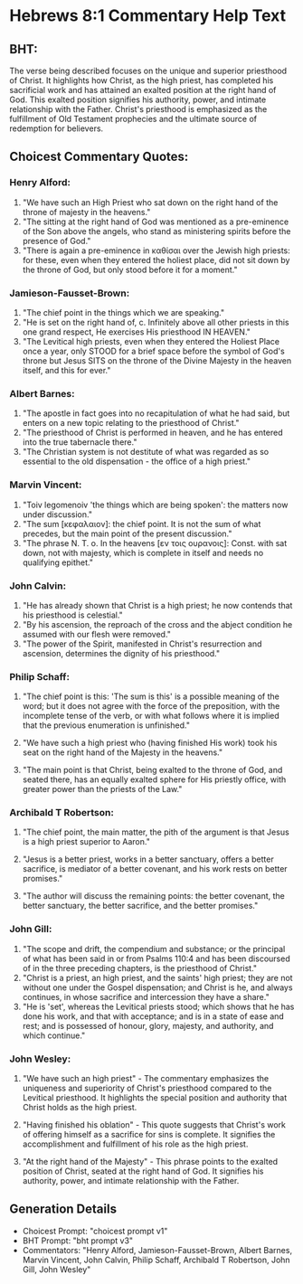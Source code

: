 # Hebrews 8:1 Commentary Help Text

## BHT:
The verse being described focuses on the unique and superior priesthood of Christ. It highlights how Christ, as the high priest, has completed his sacrificial work and has attained an exalted position at the right hand of God. This exalted position signifies his authority, power, and intimate relationship with the Father. Christ's priesthood is emphasized as the fulfillment of Old Testament prophecies and the ultimate source of redemption for believers.

## Choicest Commentary Quotes:
### Henry Alford:
1. "We have such an High Priest who sat down on the right hand of the throne of majesty in the heavens." 
2. "The sitting at the right hand of God was mentioned as a pre-eminence of the Son above the angels, who stand as ministering spirits before the presence of God."
3. "There is again a pre-eminence in καθίσαι over the Jewish high priests: for these, even when they entered the holiest place, did not sit down by the throne of God, but only stood before it for a moment."

### Jamieson-Fausset-Brown:
1. "The chief point in the things which we are speaking."
2. "He is set on the right hand of, c. Infinitely above all other priests in this one grand respect, He exercises His priesthood IN HEAVEN."
3. "The Levitical high priests, even when they entered the Holiest Place once a year, only STOOD for a brief space before the symbol of God's throne but Jesus SITS on the throne of the Divine Majesty in the heaven itself, and this for ever."

### Albert Barnes:
1. "The apostle in fact goes into no recapitulation of what he had said, but enters on a new topic relating to the priesthood of Christ."
2. "The priesthood of Christ is performed in heaven, and he has entered into the true tabernacle there."
3. "The Christian system is not destitute of what was regarded as so essential to the old dispensation - the office of a high priest."

### Marvin Vincent:
1. "Toiv legomenoiv 'the things which are being spoken': the matters now under discussion."
2. "The sum [κεφαλαιον]: the chief point. It is not the sum of what precedes, but the main point of the present discussion."
3. "The phrase N. T. o. In the heavens [εν τοις ουρανοις]: Const. with sat down, not with majesty, which is complete in itself and needs no qualifying epithet."

### John Calvin:
1. "He has already shown that Christ is a high priest; he now contends that his priesthood is celestial."
2. "By his ascension, the reproach of the cross and the abject condition he assumed with our flesh were removed."
3. "The power of the Spirit, manifested in Christ's resurrection and ascension, determines the dignity of his priesthood."

### Philip Schaff:
1. "The chief point is this: 'The sum is this' is a possible meaning of the word; but it does not agree with the force of the preposition, with the incomplete tense of the verb, or with what follows where it is implied that the previous enumeration is unfinished."

2. "We have such a high priest who (having finished His work) took his seat on the right hand of the Majesty in the heavens."

3. "The main point is that Christ, being exalted to the throne of God, and seated there, has an equally exalted sphere for His priestly office, with greater power than the priests of the Law."

### Archibald T Robertson:
1. "The chief point, the main matter, the pith of the argument is that Jesus is a high priest superior to Aaron." 

2. "Jesus is a better priest, works in a better sanctuary, offers a better sacrifice, is mediator of a better covenant, and his work rests on better promises." 

3. "The author will discuss the remaining points: the better covenant, the better sanctuary, the better sacrifice, and the better promises."

### John Gill:
1. "The scope and drift, the compendium and substance; or the principal of what has been said in or from Psalms 110:4 and has been discoursed of in the three preceding chapters, is the priesthood of Christ."
2. "Christ is a priest, an high priest, and the saints' high priest; they are not without one under the Gospel dispensation; and Christ is he, and always continues, in whose sacrifice and intercession they have a share."
3. "He is 'set', whereas the Levitical priests stood; which shows that he has done his work, and that with acceptance; and is in a state of ease and rest; and is possessed of honour, glory, majesty, and authority, and which continue."

### John Wesley:
1. "We have such an high priest" - The commentary emphasizes the uniqueness and superiority of Christ's priesthood compared to the Levitical priesthood. It highlights the special position and authority that Christ holds as the high priest.

2. "Having finished his oblation" - This quote suggests that Christ's work of offering himself as a sacrifice for sins is complete. It signifies the accomplishment and fulfillment of his role as the high priest.

3. "At the right hand of the Majesty" - This phrase points to the exalted position of Christ, seated at the right hand of God. It signifies his authority, power, and intimate relationship with the Father.


## Generation Details
- Choicest Prompt: "choicest prompt v1"
- BHT Prompt: "bht prompt v3"
- Commentators: "Henry Alford, Jamieson-Fausset-Brown, Albert Barnes, Marvin Vincent, John Calvin, Philip Schaff, Archibald T Robertson, John Gill, John Wesley"
